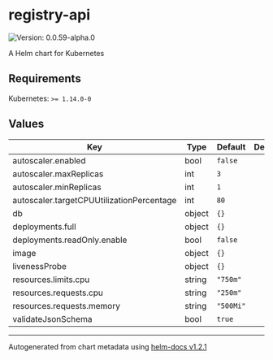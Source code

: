 # registry-api

![Version: 0.0.59-alpha.0](https://img.shields.io/badge/Version-0.0.59--alpha.0-informational?style=flat-square)

A Helm chart for Kubernetes

## Requirements

Kubernetes: `>= 1.14.0-0`

## Values

| Key | Type | Default | Description |
|-----|------|---------|-------------|
| autoscaler.enabled | bool | `false` |  |
| autoscaler.maxReplicas | int | `3` |  |
| autoscaler.minReplicas | int | `1` |  |
| autoscaler.targetCPUUtilizationPercentage | int | `80` |  |
| db | object | `{}` |  |
| deployments.full | object | `{}` |  |
| deployments.readOnly.enable | bool | `false` |  |
| image | object | `{}` |  |
| livenessProbe | object | `{}` |  |
| resources.limits.cpu | string | `"750m"` |  |
| resources.requests.cpu | string | `"250m"` |  |
| resources.requests.memory | string | `"500Mi"` |  |
| validateJsonSchema | bool | `true` |  |

----------------------------------------------
Autogenerated from chart metadata using [helm-docs v1.2.1](https://github.com/norwoodj/helm-docs/releases/v1.2.1)
